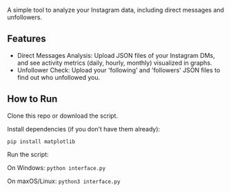 A simple tool to analyze your Instagram data, including direct messages and unfollowers.

## Features

- Direct Messages Analysis: Upload JSON files of your Instagram DMs, and see activity metrics (daily, hourly, monthly) visualized in graphs.
- Unfollower Check: Upload your 'following' and 'followers' JSON files to find out who unfollowed you.

## How to Run

Clone this repo or download the script.

Install dependencies (if you don’t have them already):

```pip install matplotlib```

Run the script:

On Windows:
```python interface.py```

On maxOS/Linux: 
```python3 interface.py```
